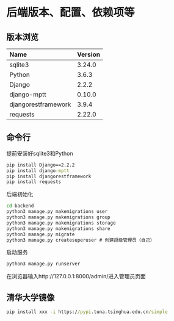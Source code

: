 # 后端版本、配置、依赖项等

## 版本浏览

|Name                   |Version    |
|:-                     |:-         |
|sqlite3                |3.24.0     |
|Python                 |3.6.3      |
|Django                 |2.2.2      |
|django-mptt            |0.10.0     |
|djangorestframework    |3.9.4      |
|requests               |2.22.0     |

## 命令行

提前安装好sqlite3和Python

```cmd
pip install Django==2.2.2
pip install django-mptt
pip install djangorestframework
pip install requests
```

后端初始化

```cmd
cd backend
python3 manage.py makemigrations user
python3 manage.py makemigrations group
python3 manage.py makemigrations storage
python3 manage.py makemigrations share
python3 manage.py migrate
python3 manage.py createsuperuser # 创建超级管理员（自己）
```

启动服务

```cmd
python3 manage.py runserver
```

在浏览器输入http://127.0.0.1:8000/admin/进入管理员页面

## 清华大学镜像

```cmd
pip install xxx -i https://pypi.tuna.tsinghua.edu.cn/simple
```
